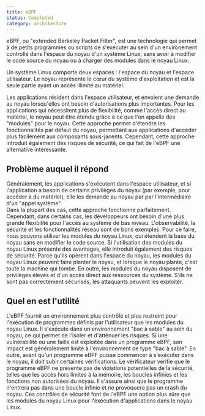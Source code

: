 ```yaml
---
title: eBPF
status: Completed
category: architecture
---
```


eBPF, ou "extended Berkeley Packet Filter", est une technologie qui permet à de petits programmes ou scripts de s'exécuter au sein d'un environement controllé dans l'espace du noyau d'un système Linux, sans avoir à modifier le code source du noyau ou à charger des modules dans le noyau Linux.

Un système Linux comporte deux espaces : l'espace du noyau et l'espace utilisateur. 
Le noyau représente le cœur du système d'exploitation et est la seule partie ayant un accès illimité au matériel. 

Les applications résident dans l'espace utilisateur, et envoient une demande au noyau lorsqu'elles ont besoin d'autorisations plus importantes.
Pour les applications qui nécessitent plus de flexibilité, comme l'accès direct au matériel, le noyau peut être étendu grâce à ce que l'on appelle des "modules" pour le noyau. 
Cette approche permet d'étendre les fonctionnalités par défaut du noyau,
 permettant aux applications d'accéder plus facilement aux composants sous-jacents. 
 Cependant, cette approche introduit également des risques de sécurité, ce qui fait de l'eBPF une alternative intéressante.

## Problème auquel il répond

Généralement, les applications s'exécutent dans l'espace utilisateur, et si l'application a besoin de certains privilèges du noyau (par exemple, pour accéder à du matériel), elle les demande au noyau par par l'intermédiaire d'un "appel système".  
Dans la plupart des cas, cette approche fonctionne parfaitement. Cependant, dans certains cas, les développeurs ont besoin d'une plus grande flexibilité pour l'accès au système de bas niveau.
L'observabilité, la sécurité et les fonctionnalités réseau sont de bons exemples.
Pour ce faire, nous pouvons utiliser les modules du noyau Linux, qui étendent la base du noyau sans en modifier le code source. 
Si l'utilisation des modules du noyau Linux présente des avantages, elle introduit également des risques de sécurité. 
Parce qu'ils opèrent dans l'espace du noyau, les modules du noyau Linux peuvent faire planter le noyau, et lorsque le noyau plante, c'est toute la machine qui tombe.
En outre, les modules du noyau disposent de privilèges élevés et d'un accès direct aux ressources du système. S'ils ne sont pas correctement sécurisés, les attaquants peuvent les exploiter.

## Quel en est l'utilité

L'eBPF fournit un environnement plus contrôlé et plus restreint pour l'exécution de programmes définis par l'utilisateur que les modules du noyau Linux.
Il s'exécute dans un environnement "bac à sable" au sein du noyau, ce qui permet de l'isoler et d'atténuer les risques. 
Si une vulnérabilité ou une faille est exploitée dans un programme eBPF, son impact est généralement limité à l'environnement de type "bac à sable".
En outre, avant qu'un programme eBPF puisse commencer à s'exécuter dans le noyau, il doit subir certaines vérifications. 
Le vérificateur vérifie que le programme eBPF ne présente pas de violations potentielles de la sécurité, 
telles que les accès hors limites à la mémoire, les boucles infinies et les fonctions non autorisées du noyau.
Il s'assure ainsi que le programme n'entrera pas dans une boucle infinie et ne provoquera pas un crash du noyau.
Ces contrôles de sécurité font de l'eBPF une option plus sûre que les modules du noyau Linux pour l'exécution d'applications dans le noyau Linux.